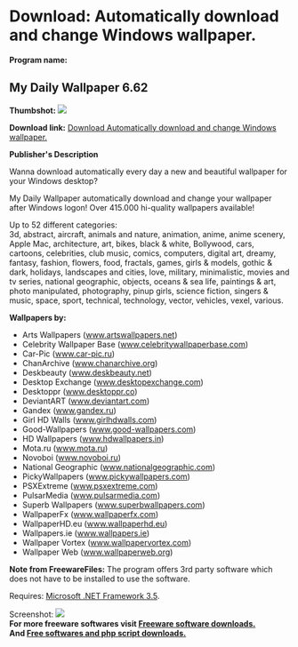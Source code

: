 # Download: Automatically download and change Windows wallpaper.

**Program name:**

## My Daily Wallpaper 6.62

  
**Thumbshot:** ![](http://www.freewarefiles.com/screenshot/mydailywpaper_md.jpg)   
  
**Download link:** [Download Automatically download and change Windows wallpaper.](http://freesoftwares.boysofts.com/My-Daily-Wallpaper_program_76579.html)  
  


**Publisher's Description**  
  


Wanna download automatically every day a new and beautiful wallpaper for your Windows desktop? 

My Daily Wallpaper automatically download and change your wallpaper after Windows logon! Over 415.000 hi-quality wallpapers available!

Up to 52 different categories:  
3d, abstract, aircraft, animals and nature, animation, anime, anime scenery, Apple Mac, architecture, art, bikes, black & white, Bollywood, cars, cartoons, celebrities, club music, comics, computers, digital art, dreamy, fantasy, fashion, flowers, food, fractals, games, girls & models, gothic & dark, holidays, landscapes and cities, love, military, minimalistic, movies and tv series, national geographic, objects, oceans & sea life, paintings & art, photo manipulated, photography, pinup girls, science fiction, singers & music, space, sport, technical, technology, vector, vehicles, vexel, various.

**Wallpapers by:**

  * Arts Wallpapers (www.artswallpapers.net) 
  * Celebrity Wallpaper Base (www.celebritywallpaperbase.com) 
  * Car-Pic (www.car-pic.ru) 
  * ChanArchive (www.chanarchive.org) 
  * Deskbeauty (www.deskbeauty.net) 
  * Desktop Exchange (www.desktopexchange.com) 
  * Desktoppr (www.desktoppr.co) 
  * DeviantART (www.deviantart.com) 
  * Gandex (www.gandex.ru) 
  * Girl HD Walls (www.girlhdwalls.com) 
  * Good-Wallpapers (www.good-wallpapers.com) 
  * HD Wallpapers (www.hdwallpapers.in) 
  * Mota.ru (www.mota.ru) 
  * Novoboi (www.novoboi.ru) 
  * National Geographic (www.nationalgeographic.com) 
  * PickyWallpapers (www.pickywallpapers.com) 
  * PSXExtreme (www.psxextreme.com) 
  * PulsarMedia (www.pulsarmedia.com) 
  * Superb Wallpapers (www.superbwallpapers.com) 
  * WallpaperFx (www.wallpaperfx.com) 
  * WallpaperHD.eu (www.wallpaperhd.eu) 
  * Wallpapers.ie (www.wallpapers.ie) 
  * Wallpaper Vortex (www.wallpapervortex.com) 
  * Wallpaper Web (www.wallpaperweb.org) 

**Note from FreewareFiles:** The program offers 3rd party software which does not have to be installed to use the software.

Requires: [Microsoft .NET Framework 3.5](http://www.freewarefiles.com/Microsoft-NET-Framework-3_program_31320.html). 

  
  
Screenshot: ![](http://www.freewarefiles.com/screenshot/mydailywpaper.jpg)   
**For more freeware softwares visit [Freeware software downloads.](http://freesoftwares.boysofts.com/)**   
**And [Free softwares and php script downloads.](http://www.boysofts.com/)**

